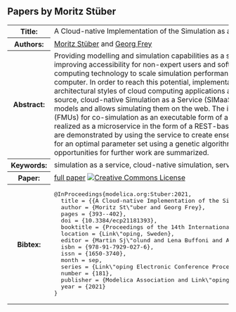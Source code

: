 ## Papers by Moritz Stüber
<table><tr><th>Title:</th>
<td>A Cloud-native Implementation of the Simulation as a Service-Concept Based on FMI</td>
</tr>
<tr><th>Authors:</th>
<td>
<a href="/proceedings/authors/MoritzStuber">Moritz Stüber</a> and <a href="/proceedings/authors/GeorgFrey">Georg Frey</a></td>
</tr>
<tr><th>Abstract:</th>
<td>Providing modelling and simulation capabilities as a service promises to increase their value by improving accessibility for non-expert users and software agents as well as by leveraging cloud-computing technology to scale simulation performance beyond the capabilities of a single computer. In order to reach this potential, implementations must align their design with the architectural styles of cloud computing applications and the web in general. We present an open-source, cloud-native Simulation as a Service (SIMaaS)-implementation that gives access to models and allows simulating them on the web. The implementation uses Functional Mockup Units (FMUs) for co-simulation as an executable form of a model and relies on FMPy for simulation. It is realized as a microservice in the form of a REST-based HTTP-API. Functionality and performance are demonstrated by using the service to create ensemble forecasts for PV systems and to search for an optimal parameter set using a genetic algorithm. Conceptual limitations and the resulting opportunities for further work are summarized.</td></tr>
<tr><th>Keywords:</th>
<td>simulation as a service, cloud-native simulation, service-oriented software architecture, FMI 2.0</td></tr>
<tr><th>Paper:</th>
<td><a href="https://doi.org/10.3384/ecp21181393">full paper</a> <a rel="license" href="http://creativecommons.org/licenses/by/4.0/"><img alt="Creative Commons License" style="border-width:0" src="https://i.creativecommons.org/l/by/4.0/88x31.png" /></a></td>
</tr>
<tr><th>Bibtex:</th>
<td><pre>
@InProceedings{modelica.org:Stuber:2021,
  title = {{A Cloud-native Implementation of the Simulation as a Service-Concept Based on FMI}},
  author = {Moritz St\&quot;uber and Georg Frey},
  pages = {393--402},
  doi = {10.3384/ecp21181393},
  booktitle = {Proceedings of the 14th International Modelica Conference},
  location = {Link\&quot;oping, Sweden},
  editor = {Martin Sj\&quot;olund and Lena Buffoni and Adrian Pop and Lennart Ochel},
  isbn = {978-91-7929-027-6},
  issn = {1650-3740},
  month = sep,
  series = {Link\&quot;oping Electronic Conference Proceedings},
  number = {181},
  publisher = {Modelica Association and Link\&quot;oping University Electronic Press},
  year = {2021}
}
</pre></td></tr>
</table><br>
